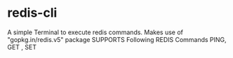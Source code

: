 # redis-cli
A  simple  Terminal  to  execute redis commands.  Makes use of  "gopkg.in/redis.v5"   package
SUPPORTS Following REDIS Commands
PING,
GET ,
SET
